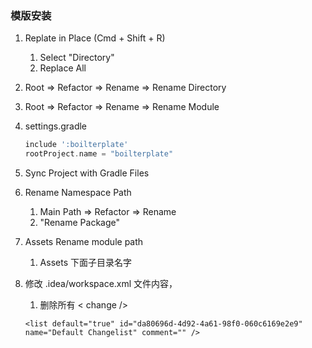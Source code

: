 ### 模版安装
1. Replate in Place (Cmd + Shift + R)
   1. Select "Directory"
   1. Replace All
   
1. Root => Refactor => Rename => Rename Directory
1. Root => Refactor => Rename => Rename Module
1. settings.gradle
   ```gradle
   include ':boilterplate'
   rootProject.name = "boilterplate"
   ```
1. Sync Project with Gradle Files

1. Rename Namespace Path
   1. Main Path => Refactor => Rename 
   1. "Rename Package"
   
1. Assets Rename module path
   1. Assets 下面子目录名字
   
1. 修改 .idea/workspace.xml 文件内容，
   1. 删除所有 < change />
   ```
   <list default="true" id="da80696d-4d92-4a61-98f0-060c6169e2e9" name="Default Changelist" comment="" />
   ```

